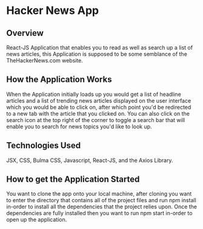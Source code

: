 # Hacker News App

## Overview

React-JS Application that enables you to read as well as search up a list of news articles,
this Application is supposed to be some semblance of the TheHackerNews.com website.

## How the Application Works

When the Application initially loads up you would get a list of headline articles and a list of trending news articles
displayed on the user interface which you would be able to click on, after which point you'd be redirected to a new tab
with the article that you clicked on. You can also click on the search icon at the top right of the corner
to toggle a search bar that will enable you to search for news topics you'd like to look up.  


## Technologies Used

JSX, CSS, Bulma CSS, Javascript, React-JS, and the Axios Library.

## How to get the Application Started

You want to clone the app onto your local machine, after cloning you want to enter the directory that contains all of the
project files and run npm install in-order to install all the dependencies that the project relies upon. Once the dependencies
are fully installed then you want to run npm start in-order to open up the application.
